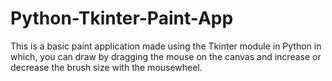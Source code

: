 # Python-Tkinter-Paint-App

This is a basic paint application made using the Tkinter module in Python in which, you can draw by dragging the mouse on the canvas and increase or decrease the brush size with the mousewheel.
